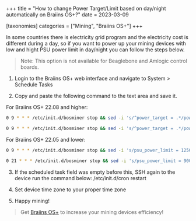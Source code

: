 +++
title = "How to change Power Target/Limit based on day/night automatically on Braiins OS+?"
date = 2023-03-09

[taxonomies] 
categories = ["Mining", "Braiins OS+"]
+++

In some countries there is electricity grid program and the electricity cost is different during a day, so if you want to power up your mining devices with low and hight PSU power limit in day/night you can follow the steps below.
  <!-- more -->

> Note: This option is not available for Beaglebone and Amlogic control boards.

1. Login to the Braiins OS+ web interface and navigate to System > Schedule Tasks

2. Copy and paste the following command to the text area and save it.

For Braiins OS+ 22.08 and higher:
```bash
0 9 * * * /etc/init.d/bosminer stop && sed -i 's/^power_target = .*/power_target = 960/' /etc/bosminer.toml && /etc/init.d/bosminer start
```

```bash
0 9 * * * /etc/init.d/bosminer stop && sed -i 's/^power_target = .*/power_target = 1280/' /etc/bosminer.toml && /etc/init.d/bosminer start
```

For Braiins OS+ 22.05 and lower:
```bash
0 9 * * * /etc/init.d/bosminer stop && sed -i 's/psu_power_limit = 1250/psu_power_limit = 960/' /etc/bosminer.toml && /etc/init.d/bosminer start
```

```bash
0 21 * * * /etc/init.d/bosminer stop && sed -i 's/psu_power_limit = 900/psu_power_limit = 1280/' /etc/bosminer.toml && /etc/init.d/bosminer start
```


3. If the scheduled task field was empty before this, SSH again to the device run the command below:
/etc/init.d/cron restart

4. Set device time zone to your proper time zone 

2. Happy mining!


> Get [Braiins OS+](https://braiins-os.com?utm_source=airoweb) to increase your mining devices efficiency!